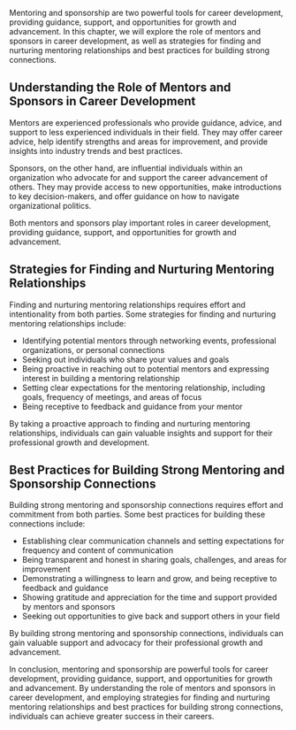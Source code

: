 
Mentoring and sponsorship are two powerful tools for career development, providing guidance, support, and opportunities for growth and advancement. In this chapter, we will explore the role of mentors and sponsors in career development, as well as strategies for finding and nurturing mentoring relationships and best practices for building strong connections.

Understanding the Role of Mentors and Sponsors in Career Development
--------------------------------------------------------------------

Mentors are experienced professionals who provide guidance, advice, and support to less experienced individuals in their field. They may offer career advice, help identify strengths and areas for improvement, and provide insights into industry trends and best practices.

Sponsors, on the other hand, are influential individuals within an organization who advocate for and support the career advancement of others. They may provide access to new opportunities, make introductions to key decision-makers, and offer guidance on how to navigate organizational politics.

Both mentors and sponsors play important roles in career development, providing guidance, support, and opportunities for growth and advancement.

Strategies for Finding and Nurturing Mentoring Relationships
------------------------------------------------------------

Finding and nurturing mentoring relationships requires effort and intentionality from both parties. Some strategies for finding and nurturing mentoring relationships include:

* Identifying potential mentors through networking events, professional organizations, or personal connections
* Seeking out individuals who share your values and goals
* Being proactive in reaching out to potential mentors and expressing interest in building a mentoring relationship
* Setting clear expectations for the mentoring relationship, including goals, frequency of meetings, and areas of focus
* Being receptive to feedback and guidance from your mentor

By taking a proactive approach to finding and nurturing mentoring relationships, individuals can gain valuable insights and support for their professional growth and development.

Best Practices for Building Strong Mentoring and Sponsorship Connections
------------------------------------------------------------------------

Building strong mentoring and sponsorship connections requires effort and commitment from both parties. Some best practices for building these connections include:

* Establishing clear communication channels and setting expectations for frequency and content of communication
* Being transparent and honest in sharing goals, challenges, and areas for improvement
* Demonstrating a willingness to learn and grow, and being receptive to feedback and guidance
* Showing gratitude and appreciation for the time and support provided by mentors and sponsors
* Seeking out opportunities to give back and support others in your field

By building strong mentoring and sponsorship connections, individuals can gain valuable support and advocacy for their professional growth and advancement.

In conclusion, mentoring and sponsorship are powerful tools for career development, providing guidance, support, and opportunities for growth and advancement. By understanding the role of mentors and sponsors in career development, and employing strategies for finding and nurturing mentoring relationships and best practices for building strong connections, individuals can achieve greater success in their careers.
